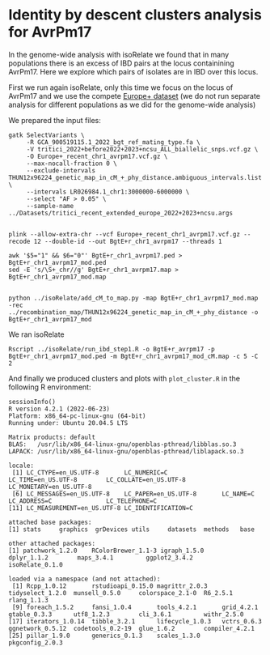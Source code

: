 # Identity by descent clusters analysis for AvrPm17

In the genome-wide analysis with isoRelate we found that in many populations there is an excess of IBD pairs at the locus containining AvrPm17. Here we explore which pairs of isolates are in IBD over this locus.

First we run again isoRelate, only this time we focus on the locus of AvrPm17 and we use the compete [Europe+ dataset](../Datasets/Datasets.md) (we do not run separate analysis for different populations as we did for the genome-wide analysis)

We prepared the input files:

```
gatk SelectVariants \
     -R GCA_900519115.1_2022_bgt_ref_mating_type.fa \
     -V tritici_2022+before2022+2023+ncsu_ALL_biallelic_snps.vcf.gz \
     -O Europe+_recent_chr1_avrpm17.vcf.gz \
     --max-nocall-fraction 0 \
     --exclude-intervals THUN12x96224_genetic_map_in_cM_+_phy_distance.ambiguous_intervals.list \
     --intervals LR026984.1_chr1:3000000-6000000 \
     --select "AF > 0.05" \
     --sample-name ../Datasets/tritici_recent_extended_europe_2022+2023+ncsu.args


plink --allow-extra-chr --vcf Europe+_recent_chr1_avrpm17.vcf.gz --recode 12 --double-id --out BgtE+r_chr1_avrpm17 --threads 1

awk '$5="1" && $6="0"' BgtE+r_chr1_avrpm17.ped >  BgtE+r_chr1_avrpm17_mod.ped
sed -E 's/\S+_chr//g' BgtE+r_chr1_avrpm17.map > BgtE+r_chr1_avrpm17_mod.map


python ../isoRelate/add_cM_to_map.py -map BgtE+r_chr1_avrpm17_mod.map -rec ../recombination_map/THUN12x96224_genetic_map_in_cM_+_phy_distance -o BgtE+r_chr1_avrpm17_mod
```
We ran isoRelate

```
Rscript ../isoRelate/run_ibd_step1.R -o BgtE+r_avrpm17 -p BgtE+r_chr1_avrpm17_mod.ped -m BgtE+r_chr1_avrpm17_mod_cM.map -c 5 -C 2
```

And finally we produced clusters and plots with `plot_cluster.R` in the following R environment:

```
sessionInfo()
R version 4.2.1 (2022-06-23)
Platform: x86_64-pc-linux-gnu (64-bit)
Running under: Ubuntu 20.04.5 LTS

Matrix products: default
BLAS:   /usr/lib/x86_64-linux-gnu/openblas-pthread/libblas.so.3
LAPACK: /usr/lib/x86_64-linux-gnu/openblas-pthread/liblapack.so.3

locale:
 [1] LC_CTYPE=en_US.UTF-8       LC_NUMERIC=C               LC_TIME=en_US.UTF-8        LC_COLLATE=en_US.UTF-8     LC_MONETARY=en_US.UTF-8   
 [6] LC_MESSAGES=en_US.UTF-8    LC_PAPER=en_US.UTF-8       LC_NAME=C                  LC_ADDRESS=C               LC_TELEPHONE=C            
[11] LC_MEASUREMENT=en_US.UTF-8 LC_IDENTIFICATION=C      

attached base packages:
[1] stats     graphics  grDevices utils     datasets  methods   base     

other attached packages:
[1] patchwork_1.2.0    RColorBrewer_1.1-3 igraph_1.5.0       dplyr_1.1.2        maps_3.4.1         ggplot2_3.4.2      isoRelate_0.1.0   

loaded via a namespace (and not attached):
 [1] Rcpp_1.0.12       rstudioapi_0.15.0 magrittr_2.0.3    tidyselect_1.2.0  munsell_0.5.0     colorspace_2.1-0  R6_2.5.1          rlang_1.1.3      
 [9] foreach_1.5.2     fansi_1.0.4       tools_4.2.1       grid_4.2.1        gtable_0.3.3      utf8_1.2.3        cli_3.6.1         withr_2.5.0      
[17] iterators_1.0.14  tibble_3.2.1      lifecycle_1.0.3   vctrs_0.6.3       ggnetwork_0.5.12  codetools_0.2-19  glue_1.6.2        compiler_4.2.1   
[25] pillar_1.9.0      generics_0.1.3    scales_1.3.0      pkgconfig_2.0.3
```
